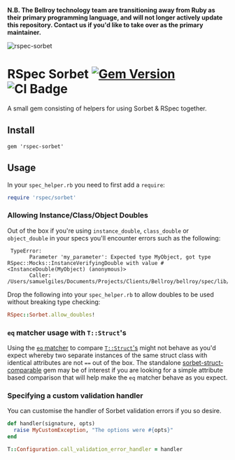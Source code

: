 **N.B. The Bellroy technology team are transitioning away from Ruby as their primary programming language, and will not longer actively update this repository. Contact us if you'd like to take over as the primary maintainer.**

![rspec-sorbet](https://user-images.githubusercontent.com/2643026/63100456-02c12c00-bf6f-11e9-8430-630a27bc6e42.png)

# RSpec Sorbet [![Gem Version](https://badge.fury.io/rb/rspec-sorbet.svg)](https://badge.fury.io/rb/rspec-sorbet) ![CI Badge](https://github.com/tricycle/rspec-sorbet/workflows/Continuous%20Integration/badge.svg)

A small gem consisting of helpers for using Sorbet & RSpec together.

## Install

`gem 'rspec-sorbet'`

## Usage

In your `spec_helper.rb` you need to first add a `require`:
```ruby
require 'rspec/sorbet'
```

### Allowing Instance/Class/Object Doubles

Out of the box if you're using `instance_double`, `class_double` or `object_double` in your specs you'll encounter errors such as the following:

```
 TypeError:
       Parameter 'my_parameter': Expected type MyObject, got type RSpec::Mocks::InstanceVerifyingDouble with value #<InstanceDouble(MyObject) (anonymous)>
       Caller: /Users/samuelgiles/Documents/Projects/Clients/Bellroy/bellroy/spec/lib/checkout/use_cases/my_use_case.rb:9
```

Drop the following into your `spec_helper.rb` to allow doubles to be used without breaking type checking:

```ruby
RSpec::Sorbet.allow_doubles!
```

### `eq` matcher usage with `T::Struct`'s

Using the [`eq` matcher](https://www.rubydoc.info/github/rspec/rspec-expectations/RSpec%2FMatchers:eq) to compare [`T::Struct`'s](https://sorbet.org/docs/tstruct) might not behave as you'd expect whereby two separate instances of the same struct class with identical attributes are not `==` out of the box. The standalone [sorbet-struct-comparable](https://github.com/tricycle/sorbet-struct-comparable) gem may be of interest if you are looking for a simple attribute based comparison that will help make the `eq` matcher behave as you expect.

### Specifying a custom validation handler

You can customise the handler of Sorbet validation errors if you so desire.


```ruby
def handler(signature, opts)
  raise MyCustomException, "The options were #{opts}"
end

T::Configuration.call_validation_error_handler = handler
```
